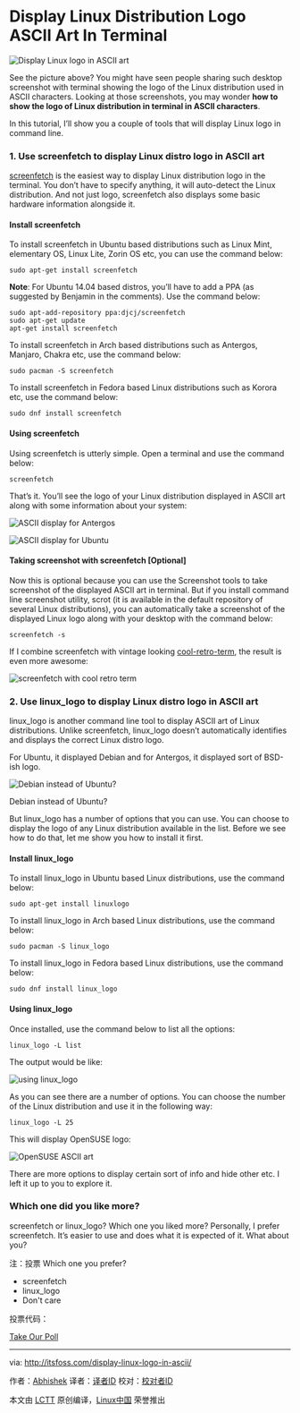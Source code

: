 Display Linux Distribution Logo ASCII Art In Terminal
================================================================================
![Display Linux logo in ASCII art](http://itsfoss.itsfoss.netdna-cdn.com/wp-content/uploads/2015/10/ASCII-Arts-Linux-Logo.jpeg)

See the picture above? You might have seen people sharing such desktop screenshot with terminal showing the logo of the Linux distribution used in ASCII characters. Looking at those screenshots, you may wonder **how to show the logo of Linux distribution in terminal in ASCII characters**.

In this tutorial, I’ll show you a couple of tools that will display Linux logo in command line.

### 1. Use screenfetch to display Linux distro logo in ASCII art ###

[screenfetch][1] is the easiest way to display Linux distribution logo in the terminal. You don’t have to specify anything, it will auto-detect the Linux distribution. And not just logo, screenfetch also displays some basic hardware information alongside it.

#### Install screenfetch ####

To install screenfetch in Ubuntu based distributions such as Linux Mint, elementary OS, Linux Lite, Zorin OS etc, you can use the command below:

    sudo apt-get install screenfetch

**Note**: For Ubuntu 14.04 based distros, you’ll have to add a PPA (as suggested by Benjamin in the comments). Use the command below:

    sudo apt-add-repository ppa:djcj/screenfetch
    sudo apt-get update
    apt-get install screenfetch

To install screenfetch in Arch based distributions such as Antergos, Manjaro, Chakra etc, use the command below:

    sudo pacman -S screenfetch

To install screenfetch in Fedora based Linux distributions such as Korora etc, use the command below:

    sudo dnf install screenfetch

#### Using screenfetch ####

Using screenfetch is utterly simple. Open a terminal and use the command below:

    screenfetch

That’s it. You’ll see the logo of your Linux distribution displayed in ASCII art along with some information about your system:

![ASCII display for Antergos](http://itsfoss.itsfoss.netdna-cdn.com/wp-content/uploads/2015/10/Screenfetch-Antergos-Arch.jpeg)

![ASCII display for Ubuntu](http://itsfoss.itsfoss.netdna-cdn.com/wp-content/uploads/2015/10/Screenfetch-Ubuntu.jpeg)

#### Taking screenshot with screenfetch [Optional] ####

Now this is optional because you can use the Screenshot tools to take screenshot of the displayed ASCII art in terminal. But if you install command line screenshot utility, scrot (it is available in the default repository of several Linux distributions), you can automatically take a screenshot of the displayed Linux logo along with your desktop with the command below:

    screenfetch -s

If I combine screenfetch with vintage looking [cool-retro-term][2], the result is even more awesome:

![screenfetch with cool retro term](http://itsfoss.itsfoss.netdna-cdn.com/wp-content/uploads/2015/10/ASCII-Art-Retro-Terminal.jpeg)

### 2. Use linux_logo to display Linux distro logo in ASCII art ###

linux_logo is another command line tool to display ASCII art of Linux distributions. Unlike screenfetch, linux_logo doesn’t automatically identifies and displays the correct Linux distro logo.

For Ubuntu, it displayed Debian and for Antergos, it displayed sort of BSD-ish logo.

![Debian instead of Ubuntu?](http://itsfoss.itsfoss.netdna-cdn.com/wp-content/uploads/2015/10/Linuxlogo-Ubuntu.jpeg)

Debian instead of Ubuntu?

But linux_logo has a number of options that you can use. You can choose to display the logo of any Linux distribution available in the list. Before we see how to do that, let me show you how to install it first.

#### Install linux_logo ####

To install linux_logo in Ubuntu based Linux distributions, use the command below:

    sudo apt-get install linuxlogo

To install linux_logo in Arch based Linux distributions, use the command below:

    sudo pacman -S linux_logo

To install linux_logo in Fedora based Linux distributions, use the command below:

    sudo dnf install linux_logo

#### Using linux_logo ####

Once installed, use the command below to list all the options:

    linux_logo -L list

The output would be like:

![using linux_logo](http://itsfoss.itsfoss.netdna-cdn.com/wp-content/uploads/2015/10/Linux-logo-Antergos.jpeg)

As you can see there are a number of options. You can choose the number of the Linux distribution and use it in the following way:

    linux_logo -L 25

This will display OpenSUSE logo:

![OpenSUSE ASCII art](http://itsfoss.itsfoss.netdna-cdn.com/wp-content/uploads/2015/10/Suse-Linux-logo-Antergos.jpeg)

There are more options to display certain sort of info and hide other etc. I left it up to you to explore it.

### Which one did you like more? ###

screenfetch or linux_logo? Which one you liked more? Personally, I prefer screenfetch. It’s easier to use and does what it is expected of it. What about you?

注：投票
Which one you prefer?

- screenfetch
- linux_logo
- Don't care

投票代码：
<div class="PDS_Poll" id="PDI_container9144518" style="display:inline-block;"></div>
<div id="PD_superContainer"></div>
<script type="text/javascript" charset="UTF-8" src="//static.polldaddy.com/p/9144518.js"></script>
<noscript><a href="http://polldaddy.com/poll/9144518">Take Our Poll</a></noscript></p>

--------------------------------------------------------------------------------

via: http://itsfoss.com/display-linux-logo-in-ascii/

作者：[Abhishek][a]
译者：[译者ID](https://github.com/译者ID)
校对：[校对者ID](https://github.com/校对者ID)

本文由 [LCTT](https://github.com/LCTT/TranslateProject) 原创编译，[Linux中国](https://linux.cn/) 荣誉推出

[a]:http://itsfoss.com/author/abhishek/
[1]:https://github.com/KittyKatt/screenFetch
[2]:http://itsfoss.com/cool-retro-term/